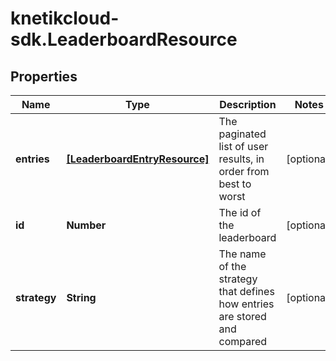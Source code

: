 # knetikcloud-sdk.LeaderboardResource

## Properties
Name | Type | Description | Notes
------------ | ------------- | ------------- | -------------
**entries** | [**[LeaderboardEntryResource]**](LeaderboardEntryResource.md) | The paginated list of user results, in order from best to worst | [optional] 
**id** | **Number** | The id of the leaderboard | [optional] 
**strategy** | **String** | The name of the strategy that defines how entries are stored and compared | [optional] 


